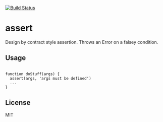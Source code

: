 [![Build Status](https://secure.travis-ci.org/kaheglar/assert.png)](https://travis-ci.org/kaheglar/assert)

# assert

  Design by contract style assertion. Throws an Error on a falsey condition. 

## Usage

```

function doStuff(args) {
  assert(args, 'args must be defined')
  ...
}

```

## License

  MIT
